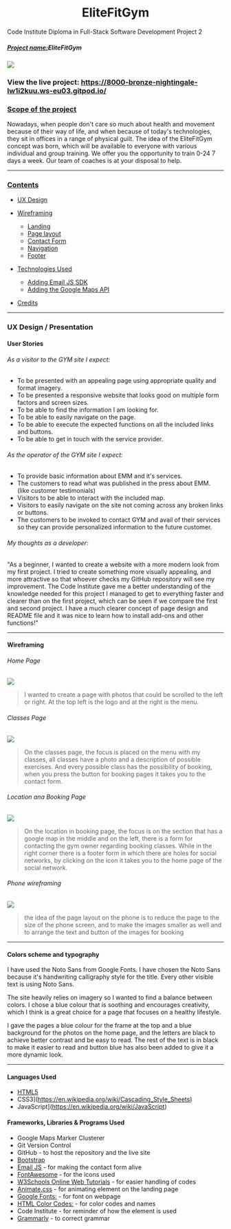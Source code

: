 <h1 align="center">EliteFitGym</h1>

Code Institute Diploma in Full-Stack Software Development Project 2

##### <u>Project name:</u>EliteFitGym

<img src="assets/images.readme/Capture.PNG" />

### View the live project: https://8000-bronze-nightingale-lw1i2kuu.ws-eu03.gitpod.io/

### <u>Scope of the project</u>

 Nowadays, when people don't care so much about health and movement because of their way of life, and when because of today's technologies, they sit in offices
 in a range of physical guilt. The idea of the EliteFitGym concept was born, which will be available to everyone
 with various individual and group training. We offer you the opportunity to train 0-24 7 days a week. Our team of coaches is at your disposal to help.

-----------------
### <u>Contents</u>

- [UX Design](#ux-design--presentation)

- [Wireframing](#wireframing)

  - [Landing](#landing)
  - [Page layout](#page-layout)
  - [Contact Form](#contact-form)
  - [Navigation](#navigation)
  - [Footer](#footer)

- [Technologies Used](#technologies-used)
   - [Adding Email JS SDK](#adding-email-js-sdk)
   - [Adding the Google Maps API](#adding-the-google-maps-api)

- [Credits](#credits)

-----------------
### UX Design / Presentation

#### User Stories

###### As a visitor to the GYM site I expect:

- To be presented with an appealing page using appropriate quality and format imagery.
- To be presented a responsive website that looks good on multiple form factors and screen sizes.
- To be able to find the information I am looking for.
- To be able to easily navigate on the page.
- To be able to execute the expected functions on all the included links and buttons.
- To be able to get in touch with the service provider.

###### As the operator of the GYM site I expect:
  
- To provide basic information about EMM and it's services.
- The customers to read what was published in the press about EMM. (like customer testimonials)
- Visitors to be able to interact with the included map.
- Visitors to easily navigate on the site not coming across any broken links or buttons.
- The customers to be invoked to contact GYM and avail of their services so they can provide personalized information to the future customer.

###### My thoughts as a developer:

"As a beginner, I wanted to create a website with a more modern look from my first project. I tried to create something more visually 
appealing, and more attractive so that whoever checks my GitHub repository will see my improvement. The Code Institute gave me a better 
understanding of the knowledge needed for this project I managed to get to everything faster and clearer than on the first project, which can
be seen if we compare the first and second project. I have a much clearer concept of page design and README file and it was nice to learn how to install add-ons and other functions!"

-----------------

#### **Wireframing**

###### Home Page 

<img src="assets/images.readme/homepage.PNG" />

> I wanted to create a page with photos that could be scrolled to the left or right. At the top left is the logo and at the right is the menu.

###### Classes Page 

<img src="assets/images.readme/classespage.PNG" />

> On the classes page, the focus is placed on the menu with my classes, all classes have a photo and a description of possible exercises. And every possible
 class has the possibility of booking, when you press the button for booking pages it takes you to the contact form.

###### Location ana Booking Page 

<img src="assets/images.readme/locationandbookingpage.PNG" />

>On the location in booking page, the focus is on the section that has a google map in the middle and on the left, there is a form for contacting the gym owner regarding booking classes. While in the right corner 
there is a footer form in which there are holes for social networks, by clicking on the icon it takes you to the home page of the social network.

###### Phone wireframing

<img src="assets/images.readme/phone.PNG" />

> the idea of the page layout on the phone is to reduce the page to the size of the phone screen, and to make the images smaller as well and to arrange the text and button of the images for booking

-----------------

#### **Colors scheme and typography**

 I have used the Noto Sans from Google Fonts. I have chosen the Noto Sans because it's handwriting calligraphy style for the title. Every other visible text is using Noto Sans.

 The site heavily relies on imagery so I wanted to find a balance between colors. I chose a blue colour that is soothing and encourages creativity, which I think is a great choice for a page that focuses on a healthy lifestyle.

I gave the pages a blue colour for the frame at the top and a blue background for the photos on the home page, and the letters are black to achieve better contrast and be easy to read. The rest of the text is in black to make it easier to read and button blue has also been added to give it a more dynamic look.

-----------------

#### Languages Used

- [HTML5](https://en.wikipedia.org/wiki/HTML5)
- CSS3](https://en.wikipedia.org/wiki/Cascading_Style_Sheets)
- JavaScript](https://en.wikipedia.org/wiki/JavaScript)


#### Frameworks, Libraries & Programs Used

- Google Maps Marker Clusterer
- Git Version Control 
- GitHub - to host the repository and the live site
- [Bootstrap](https://getbootstrap.com/) 
- [Email JS](https://www.emailjs.com/) - for making the contact form alive
- [FontAwesome](https://fontawesome.com/) - for the icons used
- [W3Schools Online Web Tutorials](https://www.w3schools.com) - for easier handling of codes
- [Animate.css](https://animate.style/) - for animating element on the landing page 
- [Google Fonts:](https://fonts.google.com/) - for font on webpage
- [HTML Color Codes:](https://htmlcolorcodes.com/) - for color codes and names
- Code Institute - for reminder of how the element is used
- [Grammarly](https://www.grammarly.com) - to correct grammar

